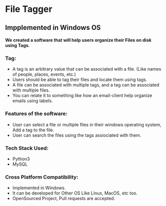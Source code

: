 # File Tagger
## Impplemented in Windows OS

#### We created a software that will help users organize their Files on disk using Tags.

### Tag:
- A tag is an arbitrary value that can be associated with a file. (Like names of people,
places, events, etc.)
- Users should be able to tag their files and locate them using tags.
- A file can be associated with multiple tags, and a tag can be associated with multiple
files.
- You can relate it to something like how an email-client help organize emails using
labels.

### Features of the software:
-  User can select a file or multiple files in their windows operating system, Add a tag to the file.
- User can search the files using the tags assiociated with them.

### Tech Stack Used:
- Python3
- MySQL

### Cross Platform Compatibility:
- Implemented in Windows.
- It can be developed for Other OS Like Linux, MacOS, etc too.
- OpenSourced Project, Pull requests are accepted.
